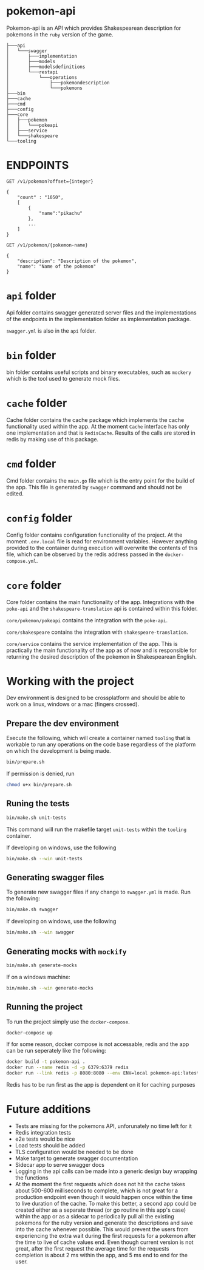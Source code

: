 # pokemon-api

Pokemon-api is an API which provides Shakespearean description for pokemons in the `ruby` version of the game.

```
├───api
│   └───swagger
│       ├───implementation
│       ├───models
│       ├───modelsdefinitions
│       └───restapi
│           └───operations
│               ├───pokemondescription
│               └───pokemons
├───bin
├───cache
├───cmd
├───config
├───core
│   ├───pokemon
│   │   └───pokeapi
│   ├───service
│   └───shakespeare
└───tooling
```

# ENDPOINTS

```
GET /v1/pokemon?offset={integer}

{
    "count" : "1050",
    [
        {
            "name":"pikachu"
        },
        ...
    ]
}
```


```
GET /v1/pokemon/{pokemon-name}

{
    "description": "Description of the pokemon",
    "name": "Name of the pokemon"
}
```


# `api` folder
Api folder contains swagger generated server files and the implementations of the endpoints in the implementation folder as implementation package.

`swagger.yml` is also in the `api` folder. 

# `bin` folder
bin folder contains useful scripts and binary executables, such as `mockery` which is the tool used to generate mock files.

# `cache` folder
Cache folder contains the cache package which implements the cache functionality used within the app. At the moment `Cache` interface has only one implementation and that is `RedisCache`. Results of the calls are stored in redis by making use of this package.

# `cmd` folder
Cmd folder contains the `main.go` file which is the entry point for the build of the app. This file is generated by `swagger` command and should not be edited.

# `config` folder
Config folder contains configuration functionality of the project. At the moment 
`.env.local` file is read for environment variables. However anything provided to the container during execution will overwrite the contents of this file, which can be observed by the redis address passed in the `docker-compose.yml`. 

# `core` folder
Core folder contains the main functionality of the app. Integrations with the `poke-api` and the `shakespeare-translation` api is contained within this folder.

`core/pokemon/pokeapi` contains the integration with the `poke-api`.

`core/shakespeare` contains the integration with `shakespeare-translation`.

`core/service` contains the service implementation of the app. This is practically the main functionality of the app as of now and is responsible for returning the desired description of the pokemon in Shakespearean English.


# Working with the project
Dev environment is designed to be crossplatform and should be able to work on a linux, windows or a mac (fingers crossed).

## Prepare the dev environment

Execute the following, which will create a container named `tooling` that is workable to run any operations on the code base regardless of the platform on which the development is being made.

```bash
bin/prepare.sh
```
If permission is denied, run

```bash
chmod u+x bin/prepare.sh
```

## Runing the tests

```bash
bin/make.sh unit-tests
```
This command will run the makefile target `unit-tests` within the `tooling` container.

If developing on windows, use the following

```bash
bin/make.sh --win unit-tests
```

## Generating swagger files
To generate new swagger files if any change to `swagger.yml` is made. Run the following:

```bash
bin/make.sh swagger
```
If developing on windows, use the following

```bash
bin/make.sh --win swagger
```

## Generating mocks with `mockify`
```bash
bin/make.sh generate-mocks
```

If on a windows machine:
```bash
bin/make.sh --win generate-mocks
```


## Running the project
To run the project simply use the `docker-compose`.

```bash
docker-compose up
```

If for some reason, docker compose is not accessable, redis and the app can be run seperately like the following:

```bash
docker build -t pokemon-api .
docker run --name redis -d -p 6379:6379 redis
docker run --link redis -p 8080:8080 --env ENV=local pokemon-api:latest
```

Redis has to be run first as the app is dependent on it for caching purposes


# Future additions
- Tests are missing for the pokemons API, unforunately no time left for it
- Redis integration tests
- e2e tests would be nice
- Load tests should be added
- TLS configuration would be needed to be done
- Make target to generate swagger documentation
- Sidecar app to serve swagger docs
- Logging in the api calls can be made into a generic design buy wrapping the functions
- At the moment the first requests which does not hit the cache takes about 500-600 milliseconds to complete, which is not great for a production endpoint
even though it would happen once within the time to live duration of the cache. To make this better, a second app could be created either as a separate thread
(or go routine in this app's case) within the app or as a sidecar to periodically pull all the existing pokemons for the ruby version and generate the descriptions and save into 
the cache whenever possible. This would prevent the users from experiencing the extra wait during the first requests for a pokemon after the time to live of cache values end.
Even though current version is not great, after the first request the average time for the requests completion is about 2 ms within the app, and 5 ms end to end for the user.
